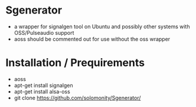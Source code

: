 # Sgenerator
+ a wrapper for signalgen tool on Ubuntu and possibly other systems with OSS/Pulseaudio support
+ aoss should be commented out for use without the oss wrapper
# Installation / Prequirements
+ aoss
+ apt-get install signalgen
+ apt-get install alsa-oss 
+ git clone https://github.com/solomonity/Sgenerator/
